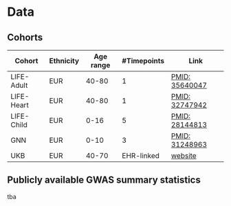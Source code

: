 # Data 

## Cohorts

| Cohort | Ethnicity | Age range | #Timepoints | Link | 
| --- | --- | --- | --- |  --- |
| LIFE-Adult | EUR | 40-80 | 1 | [PMID:  35640047](https://academic.oup.com/ije/article-lookup/doi/10.1093/ije/dyac114) |
| LIFE-Heart | EUR | 40-80 | 1 | [PMID:   32747942](https://academic.oup.com/ije/article-lookup/doi/10.1093/ije/dyaa075) |
| LIFE-Child | EUR | 0-16 | 5 | [PMID:   28144813](https://link.springer.com/article/10.1007/s10654-016-0216-9) |
| GNN | EUR | 0-10 | 3 | [PMID: 31248963](https://fn.bmj.com/content/105/2/190)
| UKB | EUR | 40-70 | EHR-linked | [website](https://ukbiobank.ac.uk)

## Publicly available GWAS summary statistics

tba
